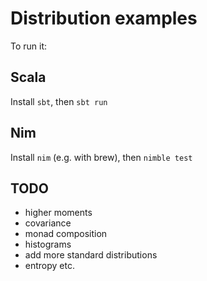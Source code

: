 # Distribution examples

To run it:

## Scala

Install `sbt`, then `sbt run`

## Nim

Install `nim` (e.g. with brew), then `nimble test`


## TODO

* higher moments
* covariance
* monad composition
* histograms
* add more standard distributions
* entropy etc.